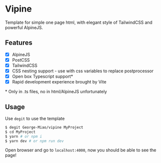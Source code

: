 # Vipine

Template for simple one page html, with elegant style of TailwindCSS and powerful AlpineJS.

## Features

- [x] AlpineJS
- [x] PostCSS
- [x] TailwindCSS
- [x] CSS nesting support - use with css variables to replace postprocessor
- [x] Open box Typescript support\*
- [x] Rapid development experience brought by Vite

\* Only in .ts files, no in html/AlpineJS unfortunately

## Usage

Use `degit` to use the template

```bash
$ degit George-Miao/vipine MyProject
$ cd MyProject
$ yarn # or npm i
$ yarn dev # or npm run dev
```

Open browser and go to `localhost:4000`, now you should be able to see the page!
